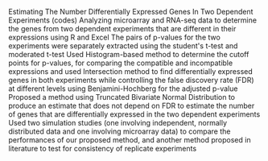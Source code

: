 Estimating The Number Differentially Expressed Genes In Two Dependent Experiments (codes)
Analyzing microarray and RNA-seq data to determine the genes from two dependent experiments that are different in their expressions using R and Excel
The pairs of p-values for the two experiments were separately extracted using the student's t-test and moderated t-test
Used Histogram-based method to determine the cutoff points for p-values, for comparing the compatible and incompatible expressions and used Intersection method to find differentially expressed genes in both experiments while controlling the false discovery rate (FDR) at different levels using Benjamini-Hochberg for the adjusted p-value
Proposed a method using Truncated Bivariate Normal Distribution to produce an estimate that does not depend on FDR to estimate the number of genes that are differentially expressed in the two dependent experiments
Used two simulation studies (one involving independent, normally distributed data and one involving microarray data) to compare the performances of our proposed method, and another method proposed in literature to test for consistency of replicate experiments
